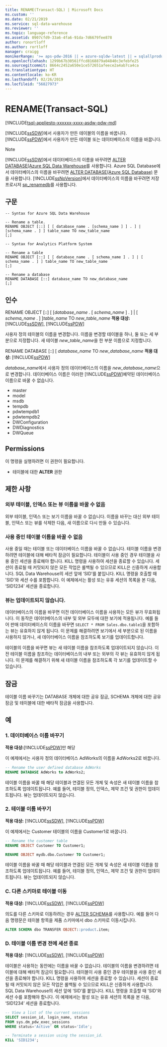 ```yaml
---
title: RENAME(Transact-SQL) | Microsoft Docs
ms.custom: ''
ms.date: 02/21/2019
ms.service: sql-data-warehouse
ms.reviewer: ''
ms.topic: language-reference
ms.assetid: 0907cfd9-33a6-4fa6-91da-7d6679fee878
author: ronortloff
ms.author: rortloff
manager: craigg
monikerRange: '>= aps-pdw-2016 || = azure-sqldw-latest || = sqlallproducts-allversions'
ms.openlocfilehash: 1299b67b30561ffcd8168879a04840c3efebfe25
ms.sourcegitcommit: 8664c2452a650e1ce572651afeece2a4ab7ca4ca
ms.translationtype: HT
ms.contentlocale: ko-KR
ms.lasthandoff: 02/26/2019
ms.locfileid: "56827973"
---
```

# <a name="rename-transact-sql"></a>RENAME(Transact-SQL)
[!INCLUDE[tsql-appliesto-xxxxxx-xxxx-asdw-pdw-md](../../includes/tsql-appliesto-xxxxxx-xxxx-asdw-pdw-md.md)]

[!INCLUDE[ssSDW](../../includes/sssdw-md.md)]에서 사용자가 만든 테이블의 이름을 바꿉니다. [!INCLUDE[ssPDW](../../includes/sspdw-md.md)]에서 사용자가 만든 테이블 또는 데이터베이스의 이름을 바꿉니다.

> [!NOTE]
> [!INCLUDE[ssSDW](../../includes/sssdw-md.md)]에서 데이터베이스의 이름을 바꾸려면 [ALTER DATABASE(Azure SQL Data Warehouse](alter-database-transact-sql.md?view=aps-pdw-2016-au7)를 사용합니다. Azure SQL Database에서 데이터베이스의 이름을 바꾸려면 [ALTER DATABASE(Azure SQL Database)](alter-database-transact-sql.md?view=azuresqldb-mi-current) 문을 사용합니다. [!INCLUDE[ssNoVersion](../../includes/ssnoversion-md.md)]에서 데이터베이스의 이름을 바꾸려면 저장 프로시저 [sp_renamedb](../../relational-databases/system-stored-procedures/sp-renamedb-transact-sql.md)를 사용합니다.

## <a name="syntax"></a>구문

```
-- Syntax for Azure SQL Data Warehouse

-- Rename a table.
RENAME OBJECT [::] [ [ database_name . [schema_name ] ] . ] | [schema_name . ] ] table_name TO new_table_name
[;]

```

```
-- Syntax for Analytics Platform System

-- Rename a table
RENAME OBJECT [::] [ [ database_name . [ schema_name ] . ] | [ schema_name . ] ] table_name TO new_table_name
[;]

-- Rename a database
RENAME DATABASE [::] database_name TO new_database_name
[;]
```

## <a name="arguments"></a>인수

RENAME OBJECT [::] [ [*database_name* . [ *schema_name* ] . ] | [ *schema_name* . ] ]*table_name* TO *new_table_name*
**적용 대상:**[!INCLUDE[ssSDW](../../includes/sssdw-md.md)], [!INCLUDE[ssPDW](../../includes/sspdw-md.md)]

사용자 정의 테이블의 이름을 변경합니다. 이름을 변경할 테이블을 하나, 둘 또는 세 부분으로 지정합니다. 새 테이블 *new_table_name*을 한 부분 이름으로 지정합니다.

RENAME DATABASE [::] [ *database_name* TO *new_database_name*
**적용 대상:** [!INCLUDE[ssPDW](../../includes/sspdw-md.md)]

*database_name*에서 사용자 정의 데이터베이스의 이름을 *new_database_name*으로 변경합니다. 데이터베이스 이름은 이러한 [!INCLUDE[ssPDW](../../includes/sspdw-md.md)]예약된 데이터베이스 이름으로 바꿀 수 없습니다.

- master
- model
- msdb
- tempdb
- pdwtempdb1
- pdwtempdb2
- DWConfiguration
- DWDiagnostics
- DWQueue

## <a name="permissions"></a>Permissions

이 명령을 실행하려면 이 권한이 필요합니다.

- 테이블에 대한 **ALTER** 권한

## <a name="limitations-and-restrictions"></a>제한 사항

### <a name="cannot-rename-an-external-table-indexes-or-views"></a>외부 테이블, 인덱스 또는 뷰 이름을 바꿀 수 없음

외부 테이블, 인덱스 또는 보기 이름을 바꿀 수 없습니다. 이름을 바꾸는 대신 외부 테이블, 인덱스 또는 뷰를 삭제한 다음, 새 이름으로 다시 만들 수 있습니다.

### <a name="cannot-rename-a-table-in-use"></a>사용 중인 테이블 이름을 바꿀 수 없음

사용 중일 때는 테이블 또는 데이터베이스 이름을 바꿀 수 없습니다. 테이블 이름을 변경하려면 테이블에 대해 배타적 잠금이 필요합니다. 테이블이 사용 중인 경우 테이블을 사용 중인 세션을 종료해야 합니다. KILL 명령을 사용하여 세션을 종료할 수 있습니다. 세션이 종료될 때 커밋되지 않은 모든 작업은 롤백될 수 있으므로 KILL은 신중하게 사용합니다. SQL Data Warehouse의 세션 앞에 ‘SID’를 붙입니다. KILL 명령을 호출할 때 'SID'와 세션 수를 포함합니다. 이 예제에서는 활성 또는 유휴 세션의 목록을 본 다음, ‘SID1234’ 세션을 종료합니다.

### <a name="views-are-not-updated"></a>뷰는 업데이트되지 않습니다.

데이터베이스의 이름을 바꾸면 이전 데이터베이스 이름을 사용하는 모든 뷰가 무효화됩니다. 이 동작은 데이터베이스의 내부 및 외부 모두에 대한 보기에 적용됩니다. 예를 들어 판매 데이터베이스의 이름을 바꾸면 `SELECT * FROM Sales.dbo.table1`을 포함하는 뷰는 유효하지 않게 됩니다. 이 문제를 해결하려면 보기에서 세 부분으로 된 이름을 사용하지 않거나, 새 데이터베이스 이름을 참조하도록 보기를 업데이트합니다.

테이블의 이름을 바꾸면 뷰는 새 테이블 이름을 참조하도록 업데이트되지 않습니다. 이전 테이블 이름을 참조하는 데이터베이스의 내부 또는 외부의 각 뷰는 유효하지 않게 됩니다. 이 문제를 해결하기 위해 새 테이블 이름을 참조하도록 각 보기를 업데이트할 수 있습니다.

## <a name="locking"></a>잠금

테이블 이름 바꾸기는 DATABASE 개체에 대한 공유 잠금, SCHEMA 개체에 대한 공유 잠금 및 테이블에 대한 배타적 잠금을 사용합니다.

## <a name="examples"></a>예

### <a name="a-rename-a-database"></a>1. 데이터베이스 이름 바꾸기

**적용 대상:**[!INCLUDE[ssPDW](../../includes/sspdw-md.md)]만 해당

이 예제에서는 사용자 정의 데이터베이스 AdWorks의 이름을 AdWorks2로 바꿉니다.

```sql
-- Rename the user defined database AdWorks
RENAME DATABASE AdWorks to AdWorks2;

```

 테이블 이름을 바꿀 때 해당 테이블과 연결된 모든 개체 및 속성은 새 테이블 이름을 참조하도록 업데이트됩니다. 예를 들어, 테이블 정의, 인덱스, 제약 조건 및 권한이 업데이트됩니다. 뷰는 업데이트되지 않습니다.

### <a name="b-rename-a-table"></a>2. 테이블 이름 바꾸기

**적용 대상:** [!INCLUDE[ssSDW](../../includes/sssdw-md.md)], [!INCLUDE[ssPDW](../../includes/sspdw-md.md)]

이 예제에서는 Customer 테이블의 이름을 Customer1로 바꿉니다.

```sql
-- Rename the customer table
RENAME OBJECT Customer TO Customer1;

RENAME OBJECT mydb.dbo.Customer TO Customer1;
```

테이블 이름을 바꿀 때 해당 테이블과 연결된 모든 개체 및 속성은 새 테이블 이름을 참조하도록 업데이트됩니다. 예를 들어, 테이블 정의, 인덱스, 제약 조건 및 권한이 업데이트됩니다. 뷰는 업데이트되지 않습니다.

### <a name="c-move-a-table-to-a-different-schema"></a>C. 다른 스키마로 테이블 이동

**적용 대상:** [!INCLUDE[ssSDW](../../includes/sssdw-md.md)], [!INCLUDE[ssPDW](../../includes/sspdw-md.md)]

의도를 다른 스키마로 이동하려는 경우 [ALTER SCHEMA](../../t-sql/statements/alter-schema-transact-sql.md)를 사용합니다. 예를 들어 다음 명령문은 테이블 항목을 제품 스키마에서 dbo 스키마로 이동시킵니다.

```sql
ALTER SCHEMA dbo TRANSFER OBJECT::product.item;
```

### <a name="d-terminate-sessions-before-renaming-a-table"></a>D. 테이블 이름 변경 전에 세션 종료

**적용 대상:** [!INCLUDE[ssSDW](../../includes/sssdw-md.md)], [!INCLUDE[ssPDW](../../includes/sspdw-md.md)]

테이블은 사용하는 동안에는 이름을 바꿀 수 없습니다. 테이블의 이름을 변경하려면 테이블에 대해 배타적 잠금이 필요합니다. 테이블이 사용 중인 경우 테이블을 사용 중인 세션을 종료해야 합니다. KILL 명령을 사용하여 세션을 종료할 수 있습니다. 세션이 종료될 때 커밋되지 않은 모든 작업은 롤백될 수 있으므로 KILL은 신중하게 사용합니다. SQL Data Warehouse의 세션 앞에 ‘SID’를 붙입니다. KILL 명령을 호출할 때 'SID'와 세션 수를 포함해야 합니다. 이 예제에서는 활성 또는 유휴 세션의 목록을 본 다음, ‘SID1234’ 세션을 종료합니다.

```sql
-- View a list of the current sessions
SELECT session_id, login_name, status
FROM sys.dm_pdw_exec_sessions
WHERE status='Active' OR status='Idle';

-- Terminate a session using the session_id.
KILL 'SID1234';
```